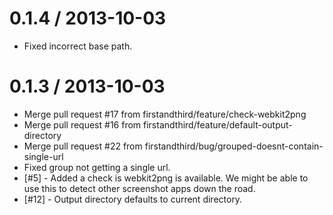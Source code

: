 
0.1.4 / 2013-10-03 
==================

  * Fixed incorrect base path.

0.1.3 / 2013-10-03 
==================

  * Merge pull request #17 from firstandthird/feature/check-webkit2png
  * Merge pull request #16 from firstandthird/feature/default-output-directory
  * Merge pull request #22 from firstandthird/bug/grouped-doesnt-contain-single-url
  * Fixed group not getting a single url.
  * [#5] - Added a check is webkit2png is available. We might be able to use this to detect other screenshot apps down the road.
  * [#12] - Output directory defaults to current directory.
